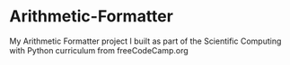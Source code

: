 # Arithmetic-Formatter
My Arithmetic Formatter project I built as part of the Scientific Computing with Python curriculum from freeCodeCamp.org
